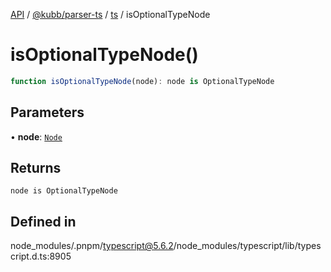 [API](../../../../../packages.md) / [@kubb/parser-ts](../../../index.md) / [ts](../index.md) / isOptionalTypeNode

# isOptionalTypeNode()

```ts
function isOptionalTypeNode(node): node is OptionalTypeNode
```

## Parameters

• **node**: [`Node`](../interfaces/Node.md)

## Returns

`node is OptionalTypeNode`

## Defined in

node\_modules/.pnpm/typescript@5.6.2/node\_modules/typescript/lib/typescript.d.ts:8905
